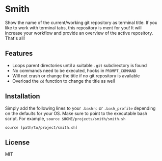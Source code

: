 # Smith

Show the name of the current/working git repository as terminal title. If you
like to work with terminal tabs, this repository is ment for you! It will
increase your workflow and provide an overview of the active repository. That's all!

## Features

- Loops parent directories until a suitable `.git` subdirectory is found
- No commands need to be executed, hooks in `PROMPT_COMMAND`
- Will not crash or change the title if no git repository is available
- Overload the `cd` function to change the title as well

## Installation

Simply add the following lines to your `.bashrc` or `.bash_profile` depending on
the defaults for your OS. Make sure to point to the executable bash script. For
example, `source $HOME/projects/smith/smith.sh`

```
source [path/to/project/smith.sh]
```

## License

MIT
